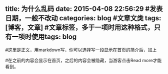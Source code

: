 title: 为什么乱码
date: 2015-04-08 22:56:29 #发表日期，一般不改动
categories: blog #文章文类
tags: [博客，文章] #文章标签，多于一项时用这种格式，只有一项时使用tags: blog
---
#这里是正文，用markdown写，你可以选择写一段显示在首页的简介后，加上
<!--more-->#在<!--more-->之前的内容会显示在首页，之后的内容会被隐藏，当游客点击Read more才能看到。
